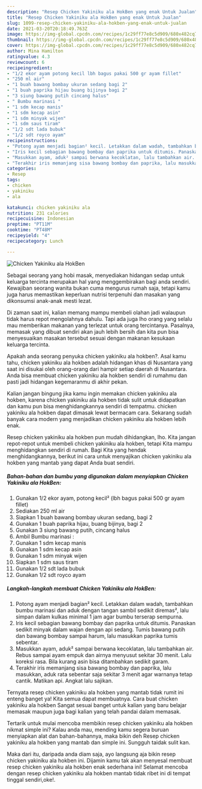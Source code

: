 ```yaml
---
description: "Resep Chicken Yakiniku ala HokBen yang enak Untuk Jualan"
title: "Resep Chicken Yakiniku ala HokBen yang enak Untuk Jualan"
slug: 1099-resep-chicken-yakiniku-ala-hokben-yang-enak-untuk-jualan
date: 2021-03-20T20:18:49.763Z
image: https://img-global.cpcdn.com/recipes/1c29ff77e8c5d909/680x482cq70/chicken-yakiniku-ala-hokben-foto-resep-utama.jpg
thumbnail: https://img-global.cpcdn.com/recipes/1c29ff77e8c5d909/680x482cq70/chicken-yakiniku-ala-hokben-foto-resep-utama.jpg
cover: https://img-global.cpcdn.com/recipes/1c29ff77e8c5d909/680x482cq70/chicken-yakiniku-ala-hokben-foto-resep-utama.jpg
author: Mina Hamilton
ratingvalue: 4.3
reviewcount: 6
recipeingredient:
- "1/2 ekor ayam potong kecil lbh bagus pakai 500 gr ayam fillet"
- "250 ml air"
- "1 buah bawang bombay ukuran sedang bagi 2"
- "1 buah paprika hijau buang bijinya bagi 2"
- "3 siung bawang putih cincang halus"
- " Bumbu marinasi "
- "1 sdm kecap manis"
- "1 sdm kecap asin"
- "1 sdm minyak wijen"
- "1 sdm saus tiram"
- "1/2 sdt lada bubuk"
- "1/2 sdt royco ayam"
recipeinstructions:
- "Potong ayam menjadi bagian² kecil. Letakkan dalam wadah, tambahkan bumbu marinasi dan aduk dengan tangan sambil sedikit diremas², lalu simpan dalam kulkas minimal 1 jam agar bumbu terserap sempurna."
- "Iris kecil sebagian bawang bombay dan paprika untuk ditumis. Panaskan sedikit minyak dalam wajan dengan api sedang. Tumis bawang putih dan bawang bombay sampai harum, lalu masukkan paprika tumis sebentar."
- "Masukkan ayam, aduk² sampai berwana kecoklatan, lalu tambahkan air. Rebus sampai ayam empuk dan airnya menyusut sekitar 30 menit. Lalu koreksi rasa. Bila kurang asin bisa ditambahkan sedikit garam."
- "Terakhir iris memanjang sisa bawang bombay dan paprika, lalu masukkan, aduk rata sebentar saja sekitar 3 menit agar warnanya tetap cantik. Matikan api. Angkat lalu sajikan."
categories:
- Resep
tags:
- chicken
- yakiniku
- ala

katakunci: chicken yakiniku ala 
nutrition: 231 calories
recipecuisine: Indonesian
preptime: "PT11M"
cooktime: "PT48M"
recipeyield: "4"
recipecategory: Lunch

---
```



![Chicken Yakiniku ala HokBen](https://img-global.cpcdn.com/recipes/1c29ff77e8c5d909/680x482cq70/chicken-yakiniku-ala-hokben-foto-resep-utama.jpg)

Sebagai seorang yang hobi masak, menyediakan hidangan sedap untuk keluarga tercinta merupakan hal yang menggembirakan bagi anda sendiri. Kewajiban seorang  wanita bukan cuma mengurus rumah saja, tetapi kamu juga harus memastikan keperluan nutrisi terpenuhi dan masakan yang dikonsumsi anak-anak mesti lezat.

Di zaman  saat ini, kalian memang mampu membeli olahan jadi walaupun tidak harus repot mengolahnya dahulu. Tapi ada juga lho orang yang selalu mau memberikan makanan yang terlezat untuk orang tercintanya. Pasalnya, memasak yang dibuat sendiri akan jauh lebih bersih dan kita pun bisa menyesuaikan masakan tersebut sesuai dengan makanan kesukaan keluarga tercinta. 



Apakah anda seorang penyuka chicken yakiniku ala hokben?. Asal kamu tahu, chicken yakiniku ala hokben adalah hidangan khas di Nusantara yang saat ini disukai oleh orang-orang dari hampir setiap daerah di Nusantara. Anda bisa membuat chicken yakiniku ala hokben sendiri di rumahmu dan pasti jadi hidangan kegemaranmu di akhir pekan.

Kalian jangan bingung jika kamu ingin memakan chicken yakiniku ala hokben, karena chicken yakiniku ala hokben tidak sulit untuk didapatkan dan kamu pun bisa menghidangkannya sendiri di tempatmu. chicken yakiniku ala hokben dapat dimasak lewat bermacam cara. Sekarang sudah banyak cara modern yang menjadikan chicken yakiniku ala hokben lebih enak.

Resep chicken yakiniku ala hokben pun mudah dihidangkan, lho. Kita jangan repot-repot untuk membeli chicken yakiniku ala hokben, tetapi Kita mampu menghidangkan sendiri di rumah. Bagi Kita yang hendak menghidangkannya, berikut ini cara untuk menyajikan chicken yakiniku ala hokben yang mantab yang dapat Anda buat sendiri.

<!--inarticleads1-->

##### Bahan-bahan dan bumbu yang digunakan dalam menyiapkan Chicken Yakiniku ala HokBen:

1. Gunakan 1/2 ekor ayam, potong kecil² (lbh bagus pakai 500 gr ayam fillet)
1. Sediakan 250 ml air
1. Siapkan 1 buah bawang bombay ukuran sedang, bagi 2
1. Gunakan 1 buah paprika hijau, buang bijinya, bagi 2
1. Gunakan 3 siung bawang putih, cincang halus
1. Ambil  Bumbu marinasi :
1. Gunakan 1 sdm kecap manis
1. Gunakan 1 sdm kecap asin
1. Gunakan 1 sdm minyak wijen
1. Siapkan 1 sdm saus tiram
1. Gunakan 1/2 sdt lada bubuk
1. Gunakan 1/2 sdt royco ayam




<!--inarticleads2-->

##### Langkah-langkah membuat Chicken Yakiniku ala HokBen:

1. Potong ayam menjadi bagian² kecil. Letakkan dalam wadah, tambahkan bumbu marinasi dan aduk dengan tangan sambil sedikit diremas², lalu simpan dalam kulkas minimal 1 jam agar bumbu terserap sempurna.
1. Iris kecil sebagian bawang bombay dan paprika untuk ditumis. Panaskan sedikit minyak dalam wajan dengan api sedang. Tumis bawang putih dan bawang bombay sampai harum, lalu masukkan paprika tumis sebentar.
1. Masukkan ayam, aduk² sampai berwana kecoklatan, lalu tambahkan air. Rebus sampai ayam empuk dan airnya menyusut sekitar 30 menit. Lalu koreksi rasa. Bila kurang asin bisa ditambahkan sedikit garam.
1. Terakhir iris memanjang sisa bawang bombay dan paprika, lalu masukkan, aduk rata sebentar saja sekitar 3 menit agar warnanya tetap cantik. Matikan api. Angkat lalu sajikan.




Ternyata resep chicken yakiniku ala hokben yang mantab tidak rumit ini enteng banget ya! Kita semua dapat membuatnya. Cara buat chicken yakiniku ala hokben Sangat sesuai banget untuk kalian yang baru belajar memasak maupun juga bagi kalian yang telah pandai dalam memasak.

Tertarik untuk mulai mencoba membikin resep chicken yakiniku ala hokben nikmat simple ini? Kalau anda mau, mending kamu segera buruan menyiapkan alat dan bahan-bahannya, maka bikin deh Resep chicken yakiniku ala hokben yang mantab dan simple ini. Sungguh taidak sulit kan. 

Maka dari itu, daripada anda diam saja, ayo langsung aja bikin resep chicken yakiniku ala hokben ini. Dijamin kamu tak akan menyesal membuat resep chicken yakiniku ala hokben enak sederhana ini! Selamat mencoba dengan resep chicken yakiniku ala hokben mantab tidak ribet ini di tempat tinggal sendiri,oke!.

